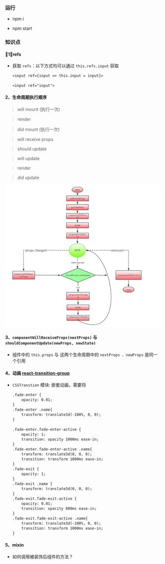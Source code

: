 ### 运行

- npm i

- npm start

### 知识点

#### 1、refs

- 获取 `refs`：以下方式均可以通过 `this.refs.input` 获取

    ```
    <input ref={input => this.input = input}>

    <input ref="input">

    ```

#### 2、生命周期执行顺序

> will mount (执行一次) 

> render

> did mount (执行一次) 

> will receive props

> should update

> will update

> render

> did update

 ![生命周期](./assets/lifecycle.png)


#### 3、`componentWillReceiveProps(nextProps)` 与 `shouldComponentUpdate(newProps, newState)` 

- 组件中的 `this.props` 与 这两个生命周期中的 `nextProps 、newProps` 是同一个引用


#### 4、动画 [react-transition-group](https://reactcommunity.org/react-transition-group/#CSSTransition-prop-onEntered)

- `CSSTranstion` 模块: 嵌套动画，需要将

    ```
    .fade-enter {
        opacity: 0.01;
    }
    .fade-enter .name{
        transform: translate3d(-100%, 0, 0);
    }

    .fade-enter.fade-enter-active {
        opacity: 1;
        transition: opacity 1000ms ease-in;
    }
    .fade-enter.fade-enter-active .name{
        transform: translate3d(0, 0, 0);
        transition: transform 1000ms ease-in;
    }
    .fade-exit {
        opacity: 1;
    }
    .fade-exit .name {
        transform: translate3d(0, 0, 0);
    }
    .fade-exit.fade-exit-active {
        opacity: 0.01;
        transition: opacity 800ms ease-in;
    }
    .fade-exit.fade-exit-active .name{
        transform: translate3d(-100%, 0, 0);
        transition: transform 1000ms ease-in;
    }

    ```

#### 5、mixin

- 如何调用被装饰后组件的方法？
